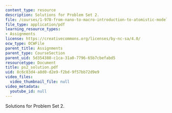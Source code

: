 ```yaml
---
content_type: resource
description: Solutions for Problem Set 2.
file: /courses/1-978-from-nano-to-macro-introduction-to-atomistic-modeling-techniques-january-iap-2007/8c6c83d4a8d0d2e9f2bd9f57bb72d9e9_ps2_solution.pdf
file_type: application/pdf
learning_resource_types:
- Assignments
license: https://creativecommons.org/licenses/by-nc-sa/4.0/
ocw_type: OCWFile
parent_title: Assignments
parent_type: CourseSection
parent_uid: 5d354388-c1ca-31a0-7796-65b7cbefabd5
resourcetype: Document
title: ps2_solution.pdf
uid: 8c6c83d4-a8d0-d2e9-f2bd-9f57bb72d9e9
video_files:
  video_thumbnail_file: null
video_metadata:
  youtube_id: null
---
```

Solutions for Problem Set 2.